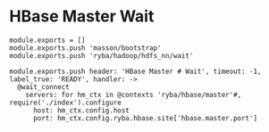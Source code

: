 
# HBase Master Wait

    module.exports = []
    module.exports.push 'masson/bootstrap'
    module.exports.push 'ryba/hadoop/hdfs_nn/wait'

    module.exports.push header: 'HBase Master # Wait', timeout: -1, label_true: 'READY', handler: ->
      @wait_connect
        servers: for hm_ctx in @contexts 'ryba/hbase/master'#, require('./index').configure
          host: hm_ctx.config.host
          port: hm_ctx.config.ryba.hbase.site['hbase.master.port']
